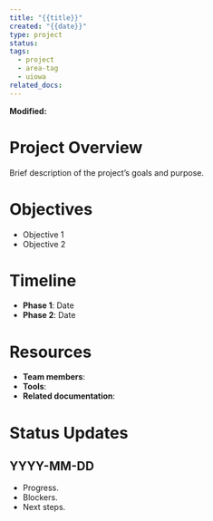 ```yaml
---
title: "{{title}}"
created: "{{date}}"
type: project
status: 
tags:
  - project
  - area-tag
  - uiowa
related_docs:
---
```

**Modified:**

# Project Overview
Brief description of the project’s goals and purpose.

# Objectives
- Objective 1
- Objective 2

# Timeline
- **Phase 1**: Date
- **Phase 2**: Date

# Resources
- **Team members**:
- **Tools**:
- **Related documentation**:

# Status Updates
## YYYY-MM-DD
- Progress.
- Blockers.
- Next steps.
